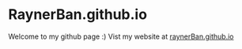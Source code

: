 RaynerBan.github.io
===================
Welcome to my github page :)
Vist my website at [raynerBan.github.io](RaynerBan.github.io)
